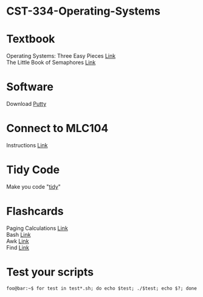 # CST-334-Operating-Systems

# Textbook    
Operating Systems: Three Easy Pieces [Link](http://pages.cs.wisc.edu/~remzi/OSTEP/)    
The Little Book of Semaphores [Link](https://greenteapress.com/wp/semaphores/)    

# Software    
Download [Putty](https://www.chiark.greenend.org.uk/~sgtatham/putty/latest.html)  

# Connect to MLC104
Instructions [Link](https://docs.google.com/document/d/17uspMTf83RB1kk-rL_tSFD04K2eqBdM6ih7NglJKCjQ/edit)      

# Tidy Code    
Make you code "[tidy](https://codebeautify.org/cpp-formatter-beautifier#)"    

# Flashcards    
Paging Calculations [Link](https://www.cram.com/flashcards/memorize/334-paging-calculations-9824603)     
Bash [Link](https://www.cram.com/flashcards/memorize/bash-practice-6518378)    
Awk [Link](https://www.cram.com/flashcards/memorize/awk-334-6529711)    
Find [Link](https://www.cram.com/flashcards/memorize/334-find-10292234)    

# Test your scripts
```console    
foo@bar:~$ for test in test*.sh; do echo $test; ./$test; echo $?; done
```